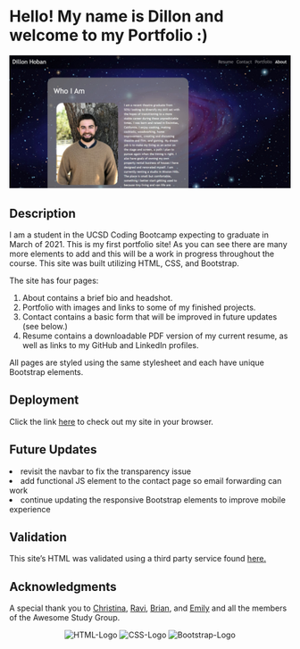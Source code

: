# Hello! My name is Dillon and welcome to my Portfolio :)

![Homepage image](Assets/images/sc_for_readme.jpg)

## Description

I am a student in the UCSD Coding Bootcamp expecting to graduate in March of 2021. This is my first portfolio site! As you can see there are many more elements to add and this will be a work in progress throughout the course. This site was built utilizing HTML, CSS, and Bootstrap. 

The site has four pages: 
1. About contains a brief bio and headshot.
2. Portfolio with images and links to some of my finished projects.
3. Contact contains a basic form that will be improved in future updates (see below.)
4. Resume contains a downloadable PDF version of my current resume, as well as links to my GitHub and LinkedIn profiles. 

All pages are styled using the same stylesheet and each have unique Bootstrap elements. 

## Deployment

Click the link [here](https://dillonhoban.github.io/Responsive_Portfolio/) to check out my site in your browser.

## Future Updates

<li> revisit the navbar to fix the transparency issue
<li> add functional JS element to the contact page so email forwarding can work
<li> continue updating the responsive Bootstrap elements to improve mobile experience

## Validation 
This site’s HTML was validated using a third party service found [here.](https://validator.w3.org/)

## Acknowledgments
A special thank you to [Christina](https://github.com/Christina2021), [Ravi](https://github.com/ravifindravicom), [Brian](https://github.com/btparker70), and [Emily](https://github.com/ethomas22) and all the members of the Awesome Study Group. 

<p align="center">
  <img src="https://img.shields.io/badge/html5%20-%23E34F26.svg?&style=for-the-badge&logo=html5&logoColor=white" alt="HTML-Logo">
  <img src="https://img.shields.io/badge/css3%20-%231572B6.svg?&style=for-the-badge&logo=css3&logoColor=white" alt="CSS-Logo">
  <img src="https://img.shields.io/badge/bootstrap%20-%23563D7C.svg?&style=for-the-badge&logo=bootstrap&logoColor=white" alt="Bootstrap-Logo">
</p>
